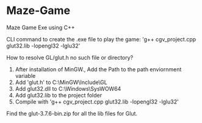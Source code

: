 # Maze-Game

Maze Game Exe using C++

CLI command to create the .exe file to play the game:
'g++ cgv_project.cpp glut32.lib -lopengl32 -lglu32'

How to resolve GL/glut.h no such file or directory?

1. After installation of MinGW., Add the Path to the path enviornment variable
2. Add 'glut.h' to C:\MinGW\Include\GL
3. Add glut32.dll to C:\Windows\SysWOW64
4. Add glut32.lib to the project folder
5. Compile with 'g++ cgv_project.cpp glut32.lib -lopengl32 -lglu32'

Find the glut-3.7.6-bin.zip for all the lib files for Glut.
